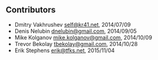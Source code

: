 Contributors
------------

*   Dmitry Vakhrushev <self@kr41.net>, 2014/07/09
*   Denis Nelubin <dnelubin@gmail.com>, 2014/09/05
*   Mike Kolganov <mike.kolganov@gmail.com>, 2014/10/09
*   Trevor Bekolay <tbekolay@gmail.com>, 2014/10/28
*   Erik Stephens <erik@tfks.net>, 2015/11/04
